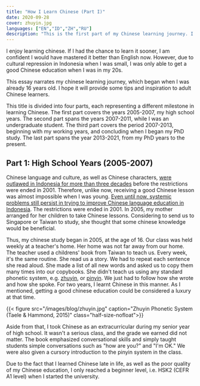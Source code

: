 ```yaml
---
title: "How I Learn Chinese (Part I)"
date: 2020-09-28
cover: zhuyin.jpg
languages: ["EN","ID","ZH","RU"]
description: "This is the first part of my Chinese learning journey. I hope readers will discover some helpful tips and inspiration for their Chinese learning."
---
```


I enjoy learning chinese. If I had the chance to learn it sooner, I am confident I would have mastered it better than English now. However, due to cultural repression in Indonesia when I was small, I was only able to get a good Chinese education when I was in my 20s. 

This essay narrates my chinese learning journey, which began when I was already 16 years old. I hope it will provide some tips and inspiration to adult Chinese learners. 

This title is divided into four parts, each representing a different milestone in learning Chinese. The first part covers the years 2005-2007, my high school years. The second part spans the years 2007-2011, while I was an undergraduate student. The third part covers the period 2007-2013, beginning with my working years, and concluding when I began my PhD study. The last part spans the year 2013-2021, from my PhD years to the present. 

## Part 1: High School Years (2005-2007)
Chinese language and culture, as well as Chinese characters, [were outlawed in Indonesia for more than three decades](https://en.wikipedia.org/wiki/Legislation_on_Chinese_Indonesians) before the restrictions were ended in 2001. Therefore, unlike now, receiving a good Chinese lesson was almost impossible when I was young. [Even until now, systemic problems still persist in trying to improve Chinese language education in Indonesia](https://www.thejakartapost.com/academia/2021/08/19/indonesia-tries-to-embrace-chinese-language-but-problems-persist.html). The restrictions were ended in 2001. In 2005, my mother arranged for her children to take Chinese lessons. Considering to send us to Singapore or Taiwan to study, she thought that some chinese knowledge would be beneficial. 

Thus, my chinese study began in 2005, at the age of 16. Our class was held weekly at a teacher's home. Her home was not far away from our home. The teacher used a childrens' book from Taiwan to teach us. Every week, it's the same routine. She read us a story. We had to repeat each sentence she read aloud. She made a list of all new words and asked us to copy them many times into our copybooks. She didn't teach us using any standard phonetic system, e.g. [zhuyin](https://en.wikipedia.org/wiki/Bopomofo), or [pinyin](https://en.wikipedia.org/wiki/Pinyin). We just had to follow how she wrote and how she spoke. For two years, I learnt Chinese in this manner. As I mentioned, getting a good chinese education could be considered a luxury at that time. 

{{< figure src="/images/blog/zhuyin.jpg" caption="Zhuyin Phonetic System (Taele & Hammond, 2015)" class="half-size-nofloat">}}

Aside from that, I took Chinese as an extracurricular during my senior year of high school. It wasn't a serious class, and the grade we earned did not matter. The book emphasized conversational skills and simply taught students simple conversations such as "how are you?" and "I'm OK." We were also given a cursory introduction to the pinyin system in the class.

Due to the fact that I learned Chinese late in life, as well as the poor quality of my Chinese education, I only reached a beginner level, i.e. HSK2 (CEFR A1 level) when I started the university. 







 




